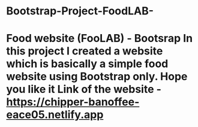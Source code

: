 # Bootstrap-Project-FoodLAB-
# Food website (FooLAB) - Bootsrap  In this project I created a website which is basically a simple food website using Bootstrap only. Hope you like it  Link of the website - https://chipper-banoffee-eace05.netlify.app
